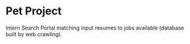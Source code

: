 # Pet Project

Intern Search Portal matching input resumes to jobs available (database built by web crawling).
